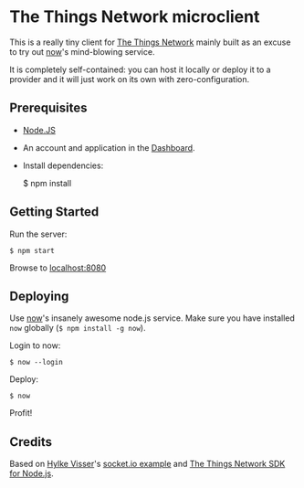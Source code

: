 # The Things Network microclient

This is a really tiny client for [The Things Network](https://thethingsnetwork.org) mainly built as an excuse to try out [now](https://zeit.co/now)'s mind-blowing service.

It is completely self-contained: you can host it locally or deploy it to a provider and it will just work on its own with zero-configuration.


## Prerequisites

* [Node.JS](https://nodejs.org/)
* An account and application in the [Dashboard](https://staging.thethingsnetwork.org/).
* Install dependencies:

    $ npm install


## Getting Started

Run the server:

    $ npm start

Browse to [localhost:8080](http://localhost:8080/)


## Deploying

Use [now](https://zeit.co/now)'s insanely awesome node.js service. Make sure you have installed `now` globally (`$ npm install -g now`).

Login to now:

    $ now --login 

Deploy:

    $ now

Profit!


## Credits

Based on [Hylke Visser](https://github.com/htdvisser)'s [socket.io example](https://github.com/TheThingsNetwork/examples/tree/master/socketio) and [The Things Network SDK for Node.js](https://github.com/TheThingsNetwork/sdk/blob/master/apps/node/ttn/).
